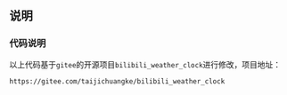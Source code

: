 ## 说明

### 代码说明

以上代码基于`gitee`的开源项目`bilibili_weather_clock`进行修改，项目地址：
```
https://gitee.com/taijichuangke/bilibili_weather_clock
```